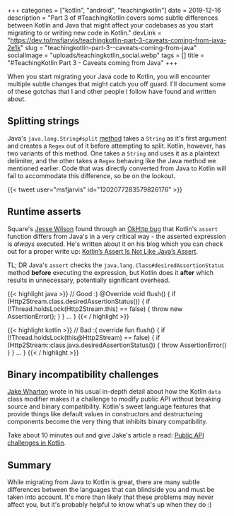 +++
categories = ["kotlin", "android", "teachingkotlin"]
date = 2019-12-16
description = "Part 3 of #TeachingKotlin covers some subtle differences between Kotlin and Java that might affect your codebases as you start migrating to or writing new code in Kotlin."
devLink = "https://dev.to/msfjarvis/teachingkotlin-part-3-caveats-coming-from-java-2e1k"
slug = "teachingkotlin-part-3--caveats-coming-from-java"
socialImage = "uploads/teachingkotlin_social.webp"
tags = []
title = "#TeachingKotlin Part 3 - Caveats coming from Java"
+++

When you start migrating your Java code to Kotlin, you will encounter multiple subtle changes that might catch you off guard. I'll document some of these gotchas that I and other people I follow have found and written about.

## Splitting strings

Java's `java.lang.String#split` [method](https://docs.oracle.com/javase/8/docs/api/java/lang/String.html#split-java.lang.String-) takes a `String` as it's first argument and creates a `Regex` out of it before attempting to split. Kotlin, however, has two variants of this method. One takes a `String` and uses it as a plaintext delimiter, and the other takes a `Regex` behaving like the Java method we mentioned earlier. Code that was directly converted from Java to Kotlin will fail to accommodate this difference, so be on the lookout.

{{< tweet user="msfjarvis" id="1202077283579826176" >}}

## Runtime asserts

Square's [Jesse Wilson](https://twitter.com/jessewilson) found through an [OkHttp bug](https://github.com/square/okhttp/issues/5586) that Kotlin's `assert` function differs from Java's in a very critical way - the asserted expression is _always_ executed. He's written about it on his blog which you can check out for a proper write up: [Kotlin’s Assert Is Not Like Java’s Assert](https://publicobject.com/2019/11/18/kotlins-assert-is-not-like-javas-assert/).

TL; DR Java's `assert` checks the `java.lang.Class#desiredAssertionStatus` method **before** executing the expression, but Kotlin does it **after** which results in unnecessary, potentially significant overhead.

{{< highlight java >}}
// Good :)
@Override void flush() {
if (Http2Stream.class.desiredAssertionStatus()) {
if (!Thread.holdsLock(Http2Stream.this) == false) {
throw new AssertionError();
}
}
...
}
{{< / highlight >}}

{{< highlight kotlin >}}
// Bad :(
override fun flush() {
if (!Thread.holdsLock(this@Http2Stream) == false) {
if (Http2Stream::class.java.desiredAssertionStatus()) {
throw AssertionError()
}
}
...
}
{{< / highlight >}}

## Binary incompatibility challenges

[Jake Wharton](https://twitter.com/JakeWharton) wrote in his usual in-depth detail about how the Kotlin `data` class modifier makes it a challenge to modify public API without breaking source and binary compatibility. Kotlin's sweet language features that provide things like default values in constructors and destructuring components become the very thing that inhibits binary compatibility.

Take about 10 minutes out and give Jake's article a read: [Public API challenges in Kotlin](https://jakewharton.com/public-api-challenges-in-kotlin/).

## Summary

While migrating from Java to Kotlin is great, there are many subtle differences between the languages that can blindside you and must be taken into account. It's more than likely that these problems may never affect you, but it's probably helpful to know what's up when they do :)
